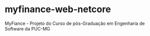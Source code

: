 # myfinance-web-netcore
MyFiance - Projeto do Curso de pós-Graduação em Engenharia de Software da PUC-MG
